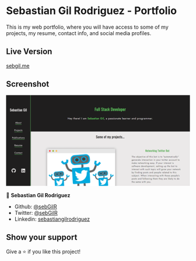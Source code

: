 # Sebastian Gil Rodriguez - Portfolio

This is my web portfolio, where you will have access to some of my projects, my resume, contact info, and social media profiles.

## Live Version

[sebgil.me](https://sebgil.me)

## Screenshot
![screenshot](assets/img/portfolio.png)

👤 **Sebastian Gil Rodriguez**

- Github: [@sebGilR](https://github.com/sebGilR)
- Twitter: [@sebGilR](https://twitter.com/sebGilR)
- Linkedin: [sebastiangilrodriguez](https://www.linkedin.com/in/sebastiangilrodriguez)

## Show your support

Give a ⭐️ if you like this project!
